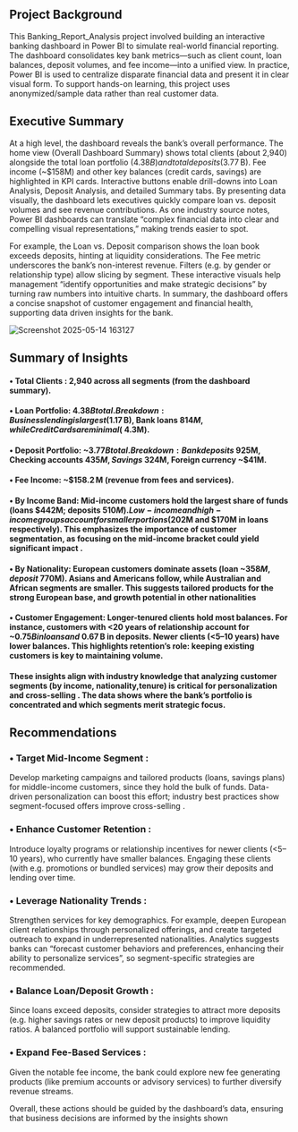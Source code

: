 ## Project Background
 This Banking_Report_Analysis project involved building an interactive banking dashboard in Power BI to
 simulate real-world financial reporting. The dashboard consolidates key bank metrics—such as client count,
 loan balances, deposit volumes, and fee income—into a unified view. In practice, Power BI is used to
 centralize disparate financial data and present it in clear visual form. To support hands-on learning, this
 project uses anonymized/sample data rather than real customer data.
 
 ## Executive Summary
 
 
 At a high level, the dashboard reveals the bank’s overall performance. The home view (Overall Dashboard
 Summary) shows total clients (about 2,940) alongside the total loan portfolio ($4.38 B) and total deposits
 ($3.77 B). Fee income (~$158M) and other key balances (credit cards, savings) are highlighted in KPI cards.
 Interactive buttons enable drill-downs into Loan Analysis, Deposit Analysis, and detailed Summary tabs. By
 presenting data visually, the dashboard lets executives quickly compare loan vs. deposit volumes and see
 revenue contributions. As one industry source notes, Power BI dashboards can translate “complex financial
 data into clear and compelling visual representations,” making trends easier to spot. 

 For example, the Loan vs. Deposit comparison shows the loan book exceeds deposits, hinting at liquidity
 considerations. The Fee metric underscores the bank’s non-interest revenue. Filters (e.g. by gender or
 relationship type) allow slicing by segment. These interactive visuals help management “identify
 opportunities and make strategic decisions” by turning raw numbers into intuitive charts. In summary,
 the dashboard offers a concise snapshot of customer engagement and financial health, supporting data
driven insights for the bank.


![Screenshot 2025-05-14 163127](https://github.com/user-attachments/assets/cc410fda-51d0-4523-ad9f-2e166e1f0f19)

 
## Summary of Insights

  ####   • **Total Clients** : 2,940 across all segments (from the dashboard summary). 
   ####   • Loan Portfolio: $4.38 B total. Breakdown: Business lending is largest ($1.17 B), Bank loans $814M, while Credit Cards are minimal (~$4.3M). 
  
   ####    • Deposit Portfolio: ~$3.77 B total. Breakdown: Bank deposits ~$925M, Checking accounts $435M,Savings ~$324M, Foreign currency ~$41M.
   ####   • Fee Income: ~$158.2 M (revenue from fees and services). 
  ####    • By Income Band: Mid-income customers hold the largest share of funds (loans $442M; deposits $510M). Low-income and high-income groups account for smaller portions ($202M and $170M in loans respectively). This emphasizes the importance of customer segmentation, as focusing on the  mid-income bracket could yield significant impact . 
    
   ####   • By Nationality: European customers dominate assets (loan ~$358M, deposit ~$770M). Asians and  Americans follow, while Australian and African segments are smaller. This suggests tailored products for the strong European base, and growth potential in other nationalities
   
####      • Customer Engagement: Longer-tenured clients hold most balances. For instance, customers with <20 years of relationship account for ~$0.75 B in loans and ~$0.67 B in deposits. Newer clients (<5–10  years) have lower balances. This highlights retention’s role: keeping existing customers is key to maintaining volume.
    
   ####   These insights align with industry knowledge that analyzing customer segments (by income, nationality,tenure) is critical for personalization and cross-selling . The data shows where the bank’s portfolio is concentrated and which segments merit strategic focus.

 
## Recommendations

### • Target Mid-Income Segment :
   Develop marketing campaigns and tailored products (loans, savings
   plans) for middle-income customers, since they hold the bulk of funds. Data-driven personalization
   can boost this effort; industry best practices show segment-focused offers improve cross-selling . 
 
### • Enhance Customer Retention :
 Introduce loyalty programs or relationship incentives for newer
 clients (<5–10 years), who currently have smaller balances. Engaging these clients (with e.g.
 promotions or bundled services) may grow their deposits and lending over time. 
 
### • Leverage Nationality Trends :
Strengthen services for key demographics. For example, deepen
 European client relationships through personalized offerings, and create targeted outreach to
 expand in underrepresented nationalities. Analytics suggests banks can “forecast customer
 behaviors and preferences, enhancing their ability to personalize services”, so segment-specific
 strategies are recommended. 
 
### • Balance Loan/Deposit Growth :
 Since loans exceed deposits, consider strategies to attract more
 deposits (e.g. higher savings rates or new deposit products) to improve liquidity ratios. A balanced
 portfolio will support sustainable lending. 
 
### • Expand Fee-Based Services :
 Given the notable fee income, the bank could explore new fee
 generating products (like premium accounts or advisory services) to further diversify revenue
 streams.
 
Overall, these actions should be guided by the dashboard’s data, ensuring that business decisions are informed by the insights shown

